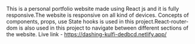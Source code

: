 This is a personal portfolio website made using React js and it is fully responsive.The website is responsive on all kind of devices. Concepts of components, props, use State hooks is used in this project.React-router-dom is also used in this project to navigate between different sections of the website.
Live link - https://dashing-kulfi-dedbcd.netlify.app/
